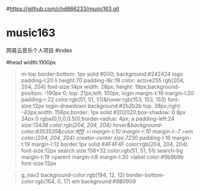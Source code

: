 #https://github.com/chd666233/music163.git
# music163
网易云音乐个人项目
#index

#head
width:1100px
>m-top border-bottom: 1px solid #000;  background:#242424
>logo padding-l:20
>li height:70 padding-l&r:19 color: active255  rgb(204, 204, 204) font-size:14px
 >    width: 28px; height: 19px;background-position: -190px 0; top: 21px;left: 100px;
>login margin-t:19 margin-l:20 padding-r:22 color:rgb(51, 51, 51)&hover:rgb(153, 153, 153)  font-size:12px
>login-drawdown background:#2b2b2b  top: 38px;right: -43px;width: 158px;border: 1px solid #202020;box-shadow: 0 8px 24px 0 rgba(0,0,0,0.50);border-radius: 4px;
  >a padding-left:24 size:134*38 color:rgb(204, 204, 204) hover&background-color:#353535&color:#fff
    >i margin-t:10 margin-r:10 margin-l:-7
    >em color:(204, 204, 204)
>creator-center size:72*30 padding-l:16 margin-t:19 margin-l:12 border:1px solid #4F4F4F color:rgb(204, 204, 204) font-size:12px
>search size:158*32  color:rgb(51, 51, 51)
  >search-bg  margin-t:19 
    >parent margin-t:8 margin-l:30
      >label color:#9b9b9b font-size:12px

>g_nav2 background-color:rgb(194, 12, 12) border-bottom-color:rgb(164, 0, 17)
  >em background:#9B0909


